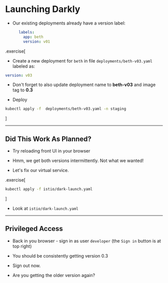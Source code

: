 # Launching Darkly

- Our existing deployments already have a version label:

```yaml
      labels:
        app: beth
        version: v01
```

.exercise[
- Create a new deployment for `beth` in file `deployments/beth-v03.yaml` labeled as:

```yaml
version: v03
```

- Don't forget to also update deployment name to **beth-v03** and image tag to **0.3**

- Deploy

```bash
kubectl apply -f  deployments/beth-v03.yaml -n staging
```
]

---

## Did This Work As Planned?

- Try reloading front UI in your browser

- Hmm, we get both versions intermittently. Not what we wanted!

- Let's fix our virtual service.

.exercise[ 
```bash
kubectl apply -f istio/dark-launch.yaml
```
]

- Look at `istio/dark-launch.yaml`
---

## Privileged Access

- Back in you browser - sign in as user `developer` (the `Sign in` button is at top right)

- You should be consistently getting version 0.3

- Sign out now.

- Are you getting the older version again?

